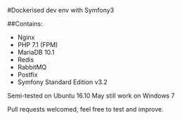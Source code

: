 #Dockerised dev env with Symfony3

##Contains:
 - Nginx
 - PHP 7.1 (FPM)
 - MariaDB 10.1
 - Redis
 - RabbitMQ
 - Postfix
 - Symfony Standard Edition v3.2


Semi-tested on Ubuntu 16.10
May still work on Windows 7

Pull requests welcomed, feel free to test and improve.
